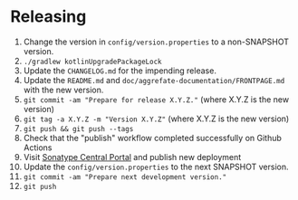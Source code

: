 # Releasing

1. Change the version in `config/version.properties` to a non-SNAPSHOT version.
2. `./gradlew kotlinUpgradePackageLock`
3. Update the `CHANGELOG.md` for the impending release.
4. Update the `README.md` and `doc/aggrefate-documentation/FRONTPAGE.md` with the new version.
5. `git commit -am "Prepare for release X.Y.Z."` (where X.Y.Z is the new version)
6. `git tag -a X.Y.Z -m "Version X.Y.Z"` (where X.Y.Z is the new version)
7. `git push && git push --tags`
8. Check that the "publish" workflow completed successfully on Github Actions
9.  Visit [Sonatype Central Portal](https://central.sonatype.com/publishing/deployments) and publish new deployment
10. Update the `config/version.properties` to the next SNAPSHOT version.
11. `git commit -am "Prepare next development version."`
12. `git push`
